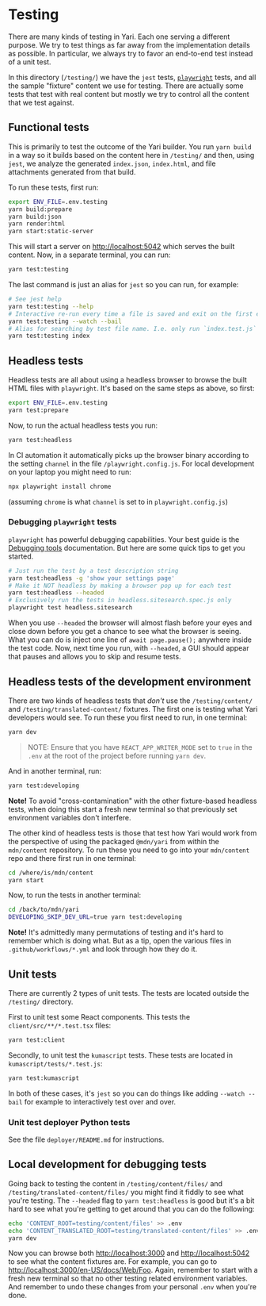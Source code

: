 # Testing

There are many kinds of testing in Yari. Each one serving a different purpose.
We try to test things as far away from the implementation details as possible.
In particular, we always try to favor an end-to-end test instead of a unit test.

In this directory (`/testing/`) we have the `jest` tests,
[`playwright`](https://playwright.dev/) tests, and all the sample "fixture"
content we use for testing. There are actually some tests that test with real
content but mostly we try to control all the content that we test against.

## Functional tests

This is primarily to test the outcome of the Yari builder. You run `yarn build`
in a way so it builds based on the content here in `/testing/` and then, using
`jest`, we analyze the generated `index.json`, `index.html`, and file
attachments generated from that build.

To run these tests, first run:

```sh
export ENV_FILE=.env.testing
yarn build:prepare
yarn build:json
yarn render:html
yarn start:static-server
```

This will start a server on <http://localhost:5042> which serves the built
content. Now, in a separate terminal, you can run:

```sh
yarn test:testing
```

The last command is just an alias for `jest` so you can run, for example:

```sh
# See jest help
yarn test:testing --help
# Interactive re-run every time a file is saved and exit on the first error
yarn test:testing --watch --bail
# Alias for searching by test file name. I.e. only run `index.test.js`
yarn test:testing index
```

## Headless tests

Headless tests are all about using a headless browser to browse the built HTML
files with `playwright`. It's based on the same steps as above, so first:

```sh
export ENV_FILE=.env.testing
yarn test:prepare
```

Now, to run the actual headless tests you run:

```sh
yarn test:headless
```

In CI automation it automatically picks up the browser binary according to the
setting `channel` in the file `/playwright.config.js`. For local development on
your laptop you might need to run:

```sh
npx playwright install chrome
```

(assuming `chrome` is what `channel` is set to in `playwright.config.js`)

### Debugging `playwright` tests

`playwright` has powerful debugging capabilities. Your best guide is the
[Debugging tools](https://playwright.dev/docs/debug) documentation. But here are
some quick tips to get you started.

```sh
# Just run the test by a test description string
yarn test:headless -g 'show your settings page'
# Make it NOT headless by making a browser pop up for each test
yarn test:headless --headed
# Exclusively run the tests in headless.sitesearch.spec.js only
playwright test headless.sitesearch
```

When you use `--headed` the browser will almost flash before your eyes and close
down before you get a chance to see what the browser is seeing. What you can do
is inject one line of `await page.pause();` anywhere inside the test code. Now,
next time you run, with `--headed`, a GUI should appear that pauses and allows
you to skip and resume tests.

## Headless tests of the development environment

There are two kinds of headless tests that _don't_ use the `/testing/content/`
and `/testing/translated-content/` fixtures. The first one is testing what Yari
developers would see. To run these you first need to run, in one terminal:

```sh
yarn dev
```

> NOTE: Ensure that you have `REACT_APP_WRITER_MODE` set to `true` in the `.env`
> at the root of the project before running `yarn dev`.

And in another terminal, run:

```sh
yarn test:developing
```

**Note!** To avoid "cross-contamination" with the other fixture-based headless
tests, when doing this start a fresh new terminal so that previously set
environment variables don't interfere.

The other kind of headless tests is those that test how Yari would work from the
perspective of using the packaged `@mdn/yari` from within the `mdn/content`
repository. To run these you need to go into your `mdn/content` repo and there
first run in one terminal:

```sh
cd /where/is/mdn/content
yarn start
```

Now, to run the tests in another terminal:

```sh
cd /back/to/mdn/yari
DEVELOPING_SKIP_DEV_URL=true yarn test:developing
```

**Note!** It's admittedly many permutations of testing and it's hard to remember
which is doing what. But as a tip, open the various files in
`.github/workflows/*.yml` and look through how they do it.

## Unit tests

There are currently 2 types of unit tests. The tests are located outside the
`/testing/` directory.

First to unit test some React components. This tests the
`client/src/**/*.test.tsx` files:

```sh
yarn test:client
```

Secondly, to unit test the `kumascript` tests. These tests are located in
`kumascript/tests/*.test.js`:

```sh
yarn test:kumascript
```

In both of these cases, it's `jest` so you can do things like adding
`--watch --bail` for example to interactively test over and over.

### Unit test deployer Python tests

See the file `deployer/README.md` for instructions.

## Local development for debugging tests

Going back to testing the content in `/testing/content/files/` and
`/testing/translated-content/files/` you might find it fiddly to see what you're
testing. The `--headed` flag to `yarn test:headless` is good but it's a bit hard
to see what you're getting to get around that you can do the following:

```sh
echo 'CONTENT_ROOT=testing/content/files' >> .env
echo 'CONTENT_TRANSLATED_ROOT=testing/translated-content/files' >> .env
yarn dev
```

Now you can browse both <http://localhost:3000> and <http://localhost:5042> to
see what the content fixtures are. For example, you can go to
<http://localhost:3000/en-US/docs/Web/Foo>. Again, remember to start with a
fresh new terminal so that no other testing related environment variables. And
remember to undo these changes from your personal `.env` when you're done.
